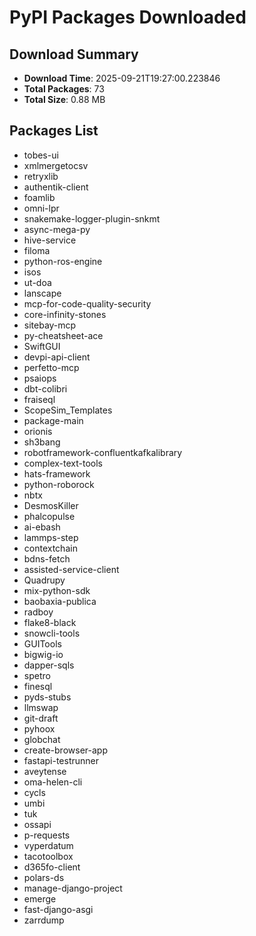 # PyPI Packages Downloaded

## Download Summary
- **Download Time**: 2025-09-21T19:27:00.223846
- **Total Packages**: 73
- **Total Size**: 0.88 MB

## Packages List
- tobes-ui
- xmlmergetocsv
- retryxlib
- authentik-client
- foamlib
- omni-lpr
- snakemake-logger-plugin-snkmt
- async-mega-py
- hive-service
- filoma
- python-ros-engine
- isos
- ut-doa
- lanscape
- mcp-for-code-quality-security
- core-infinity-stones
- sitebay-mcp
- py-cheatsheet-ace
- SwiftGUI
- devpi-api-client
- perfetto-mcp
- psaiops
- dbt-colibri
- fraiseql
- ScopeSim_Templates
- package-main
- orionis
- sh3bang
- robotframework-confluentkafkalibrary
- complex-text-tools
- hats-framework
- python-roborock
- nbtx
- DesmosKiller
- phalcopulse
- ai-ebash
- lammps-step
- contextchain
- bdns-fetch
- assisted-service-client
- Quadrupy
- mix-python-sdk
- baobaxia-publica
- radboy
- flake8-black
- snowcli-tools
- GUITools
- bigwig-io
- dapper-sqls
- spetro
- finesql
- pyds-stubs
- llmswap
- git-draft
- pyhoox
- globchat
- create-browser-app
- fastapi-testrunner
- aveytense
- oma-helen-cli
- cycls
- umbi
- tuk
- ossapi
- p-requests
- vyperdatum
- tacotoolbox
- d365fo-client
- polars-ds
- manage-django-project
- emerge
- fast-django-asgi
- zarrdump
